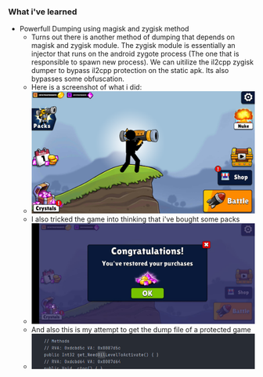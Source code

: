 ### What i've learned

- Powerfull Dumping using magisk and zygisk method
    - Turns out there is another method of dumping that depends on magisk and zygisk module. The zygisk module is essentially an injector that runs on the android zygote process (The one that is responsible to spawn new process). We can uitilize the il2cpp zygisk dumper to bypass il2cpp protection on the static apk. Its also bypasses some obfuscation.
    - Here is a screenshot of what i did:
    - ![Unlimited money](./0.png)
    - I also tricked the game into thinking that i've bought some packs
    - ![Purchasing](./2.jpg)
    - And also this is my attempt to get the dump file of a protected game
    - ![Protection Dumping](./1.png)